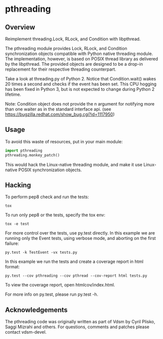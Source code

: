 # pthreading

## Overview

Reimplement threading.Lock, RLock, and Condition with libpthread.

The pthreading module provides Lock, RLock, and Condition
synchronization objects compatible with Python native threading module.
The implementation, however, is based on POSIX thread library as
delivered by the libpthread. The provided objects are designed to be a
drop-in replacement for their respective threading counterpart.

Take a look at threading.py of Python 2. Notice that Condition.wait()
wakes 20 times a second and checks if the event has been set. This CPU
hogging has been fixed in Python 3, but is not expected to change during
Python 2 lifetime.

Note: Condition object does not provide the n argument for notifying more
than one waiter as in the standard interface api.
(see https://bugzilla.redhat.com/show_bug.cgi?id=1117950)

## Usage

To avoid this waste of resources, put in your main module:

```python
import pthreading
pthreading.monkey_patch()
```

This would hack the Linux-native threading module, and make it use
Linux-native POSIX synchronization objects.

## Hacking

To perform pep8 check and run the tests:

    tox

To run only pep8 or the tests, specify the tox env:

    tox -e test

For more control over the tests, use py.test directly. In this example
we are running only the Event tests, using verbose mode, and aborting on
the first failure:

    py.test -k TestEvent -vx tests.py

In this example we run the tests and create a coverage report in html
format:

    py.test --cov pthreading --cov pthread --cov-report html tests.py

To view the coverage report, open htmlcov/index.html.

For more info on py.test, please run py.test -h.

## Acknowledgements

The pthreading code was originally written as part of Vdsm by Cyril
Plisko, Saggi Mizrahi and others. For questions, comments and patches
please contact vdsm-devel.
